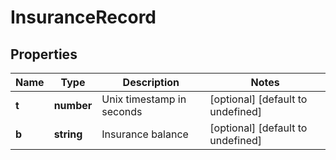 # InsuranceRecord

## Properties

Name | Type | Description | Notes
------------ | ------------- | ------------- | -------------
**t** | **number** | Unix timestamp in seconds | [optional] [default to undefined]
**b** | **string** | Insurance balance | [optional] [default to undefined]

